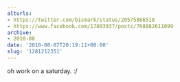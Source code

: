 ```yaml
---
alturls:
- https://twitter.com/bismark/status/20575866518
- https://www.facebook.com/17803937/posts/768882611099
archive:
- 2010-08
date: '2010-08-07T20:19:11+00:00'
slug: '1281212351'
---
```


oh work on a saturday. :/

